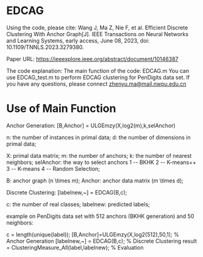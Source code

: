 # EDCAG

Using the code, please cite:
Wang J, Ma Z, Nie F, et al. Efficient Discrete Clustering With Anchor Graph[J]. IEEE Transactions on Neural Networks and Learning Systems, early access, June 08, 2023, doi: 10.1109/TNNLS.2023.3279380.

Paper URL: https://ieeexplore.ieee.org/abstract/document/10146387

The code explanation: 
The main function of the code: EDCAG.m
You can use EDCAG_test.m to perform EDCAG clustering for PenDigits data set.
If you have any questions, please connect zhenyu.ma@mail.nwpu.edu.cn

# Use of Main Function

Anchor Generation: [B,Anchor] = ULGEmzy(X,log2(m),k,selAnchor) 

n: the number of instances in primal data; d: the number of dimensions in primal data;

X: primal data matrix; m: the number of anchors; k: the number of nearest neighbors; selAnchor: the way to select anchors 1 -- BKHK 2 -- K-means++ 3 -- K-means 4 -- Random Selection;

B: anchor graph (n \times m); Anchor: anchor data matrix (m \times d); 

Discrete Clustering: [labelnew,~] = EDCAG(B,c);

c: the number of real classes; labelnew: predicted labels;

example on PenDigits data set with 512 anchors (BKHK generation) and 50 neighbors:

c = length(unique(label));
[B,Anchor]=ULGEmzy(X,log2(512),50,1); % Anchor Generation
[labelnew,~] = EDCAG(B,c); % Discrete Clustering
result = ClusteringMeasure_All(label,labelnew); % Evaluation

